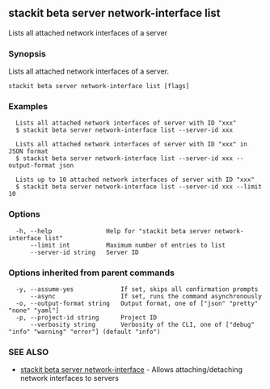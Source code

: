 ## stackit beta server network-interface list

Lists all attached network interfaces of a server

### Synopsis

Lists all attached network interfaces of a server.

```
stackit beta server network-interface list [flags]
```

### Examples

```
  Lists all attached network interfaces of server with ID "xxx"
  $ stackit beta server network-interface list --server-id xxx

  Lists all attached network interfaces of server with ID "xxx" in JSON format
  $ stackit beta server network-interface list --server-id xxx --output-format json

  Lists up to 10 attached network interfaces of server with ID "xxx"
  $ stackit beta server network-interface list --server-id xxx --limit 10
```

### Options

```
  -h, --help               Help for "stackit beta server network-interface list"
      --limit int          Maximum number of entries to list
      --server-id string   Server ID
```

### Options inherited from parent commands

```
  -y, --assume-yes             If set, skips all confirmation prompts
      --async                  If set, runs the command asynchronously
  -o, --output-format string   Output format, one of ["json" "pretty" "none" "yaml"]
  -p, --project-id string      Project ID
      --verbosity string       Verbosity of the CLI, one of ["debug" "info" "warning" "error"] (default "info")
```

### SEE ALSO

* [stackit beta server network-interface](./stackit_beta_server_network-interface.md)	 - Allows attaching/detaching network interfaces to servers

